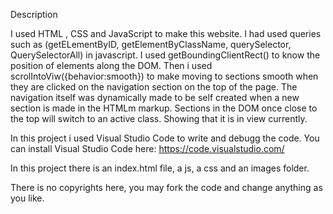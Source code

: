 Description
 
 I used HTML , CSS and JavaScript to make this website. I had used queries such as (getELementByID, getElementByClassName, querySelector, QuerySelectorAll) in javascript. I used getBoundingClientRect() to know the position of elements along the DOM. Then i used scrolIntoViw({behavior:smooth}) to make moving to sections smooth when they are clicked on the navigation section on the top of the page. The navigation itself was dynamically made to be self created when a new section is made in the HTMLm markup. Sections in the DOM once close to the top will switch to an active class. Showing that it is in view currently.

In this project i used Visual Studio Code to write and debugg the code. You can install Visual Studio Code here: https://code.visualstudio.com/

In this project there is an index.html file, a js, a css and an images folder.

There is no copyrights here, you may fork the code and change anything as you like.







